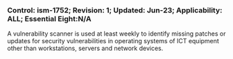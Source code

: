 ### Control: ism-1752; Revision: 1; Updated: Jun-23; Applicability: ALL; Essential Eight:N/A
<p>A vulnerability scanner is used at least weekly to identify missing patches or updates for security vulnerabilities in operating systems of ICT equipment other than workstations, servers and network devices.</p>